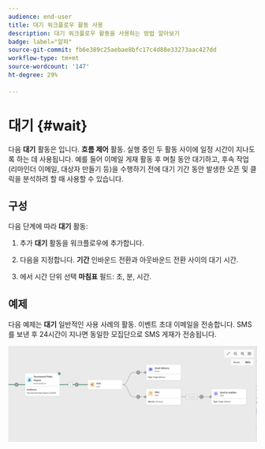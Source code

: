 ```yaml
---
audience: end-user
title: 대기 워크플로우 활동 사용
description: 대기 워크플로우 활동을 사용하는 방법 알아보기
badge: label="알파"
source-git-commit: fb6e389c25aebae8bfc17c4d88e33273aac427dd
workflow-type: tm+mt
source-wordcount: '147'
ht-degree: 29%

---
```



# 대기 {#wait}

다음 **대기** 활동은 입니다. **흐름 제어** 활동. 실행 중인 두 활동 사이에 일정 시간이 지나도록 하는 데 사용됩니다. 예를 들어 이메일 게재 활동 후 며칠 동안 대기하고, 후속 작업(리마인더 이메일, 대상자 만들기 등)을 수행하기 전에 대기 기간 동안 발생한 오픈 및 클릭을 분석하려 할 때 사용할 수 있습니다.

## 구성

다음 단계에 따라 **대기** 활동:

1. 추가 **대기** 활동을 워크플로우에 추가합니다.

1. 다음을 지정합니다. **기간** 인바운드 전환과 아웃바운드 전환 사이의 대기 시간.

1. 에서 시간 단위 선택 **마침표** 필드: 초, 분, 시간.

## 예제

다음 예제는 **대기** 일반적인 사용 사례의 활동. 이벤트 초대 이메일을 전송합니다. SMS를 보낸 후 24시간이 지나면 동일한 모집단으로 SMS 게재가 전송됩니다.

![](../assets/workflow-wait-example.png)
